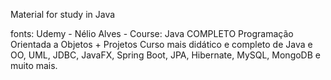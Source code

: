 Material for study in Java


fonts: Udemy - Nélio Alves - Course: 
Java COMPLETO Programação Orientada a Objetos + Projetos
Curso mais didático e completo de Java e OO, UML, JDBC, JavaFX, Spring Boot, JPA, Hibernate, MySQL, MongoDB e muito mais.